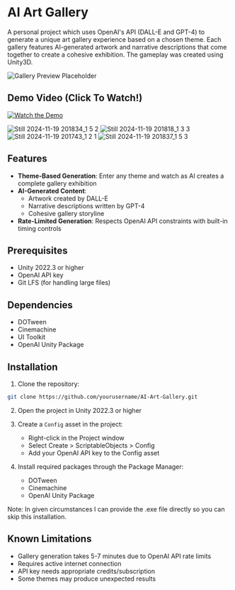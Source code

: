 # AI Art Gallery

A personal project which uses OpenAI's API (DALL-E and GPT-4) to generate a unique art gallery experience based on a chosen theme. Each gallery features AI-generated artwork and narrative descriptions that come together to create a cohesive exhibition. The gameplay was created using Unity3D.

![Gallery Preview Placeholder](preview.gif)

## Demo Video (Click To Watch!)

[![Watch the Demo](https://github.com/user-attachments/assets/a60427d2-d77a-4460-acd1-4ac17d360daf)](https://youtu.be/QVHAl8b5wQo?si=-3h6S4Zyv45A5FHg)

![Still 2024-11-19 201834_1 5 2](https://github.com/user-attachments/assets/fd936ed2-1302-41fd-b6ee-f4e032656950)
![Still 2024-11-19 201818_1 3 3](https://github.com/user-attachments/assets/78b0a01a-0d91-4c99-b87f-3d68968d154c)
![Still 2024-11-19 201743_1 2 1](https://github.com/user-attachments/assets/5687c7d3-da70-41e4-8cae-8be46b7ef4c0)
![Still 2024-11-19 201837_1 5 3](https://github.com/user-attachments/assets/d9f64adc-710d-401e-a0bc-7c87e14bb443)



## Features

- **Theme-Based Generation**: Enter any theme and watch as AI creates a complete gallery exhibition
- **AI-Generated Content**:
  - Artwork created by DALL-E
  - Narrative descriptions written by GPT-4
  - Cohesive gallery storyline
- **Rate-Limited Generation**: Respects OpenAI API constraints with built-in timing controls

## Prerequisites

- Unity 2022.3 or higher
- OpenAI API key
- Git LFS (for handling large files)

## Dependencies

- DOTween
- Cinemachine
- UI Toolkit
- OpenAI Unity Package

## Installation

1. Clone the repository:
```bash
git clone https://github.com/yourusername/AI-Art-Gallery.git
```

2. Open the project in Unity 2022.3 or higher

3. Create a `Config` asset in the project:
   - Right-click in the Project window
   - Select Create > ScriptableObjects > Config
   - Add your OpenAI API key to the Config asset

4. Install required packages through the Package Manager:
   - DOTween
   - Cinemachine
   - OpenAI Unity Package
  
  Note: In given circumstances I can provide the .exe file directly so you can skip this installation.

## Known Limitations

- Gallery generation takes 5-7 minutes due to OpenAI API rate limits
- Requires active internet connection
- API key needs appropriate credits/subscription
- Some themes may produce unexpected results
